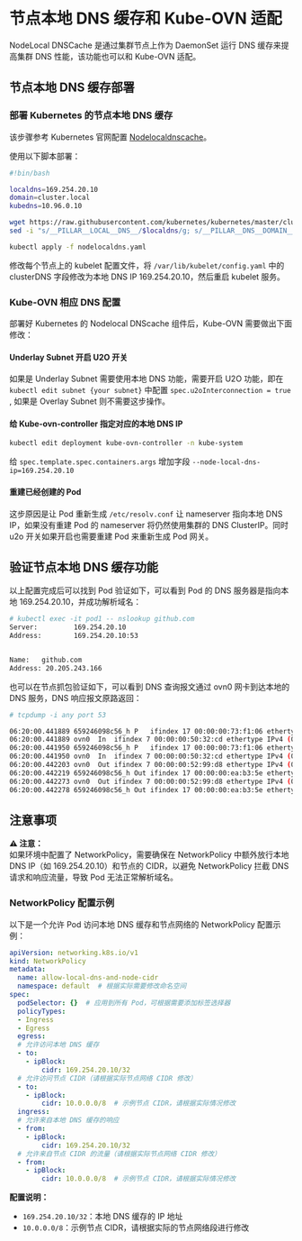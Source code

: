 # 节点本地 DNS 缓存和 Kube-OVN 适配

NodeLocal DNSCache 是通过集群节点上作为 DaemonSet 运行 DNS 缓存来提高集群 DNS 性能，该功能也可以和 Kube-OVN 适配。

## 节点本地 DNS 缓存部署

### 部署 Kubernetes 的节点本地 DNS 缓存

该步骤参考 Kubernetes 官网配置 [Nodelocaldnscache](https://kubernetes.io/zh-cn/docs/tasks/administer-cluster/nodelocaldns/)。

使用以下脚本部署：

```bash
#!bin/bash

localdns=169.254.20.10
domain=cluster.local
kubedns=10.96.0.10

wget https://raw.githubusercontent.com/kubernetes/kubernetes/master/cluster/addons/dns/nodelocaldns/nodelocaldns.yaml
sed -i "s/__PILLAR__LOCAL__DNS__/$localdns/g; s/__PILLAR__DNS__DOMAIN__/$domain/g; s/,__PILLAR__DNS__SERVER__//g; s/__PILLAR__CLUSTER__DNS__/$kubedns/g" nodelocaldns.yaml

kubectl apply -f nodelocaldns.yaml
```

修改每个节点上的 kubelet 配置文件，将 `/var/lib/kubelet/config.yaml` 中的 clusterDNS 字段修改为本地 DNS IP 169.254.20.10，然后重启 kubelet 服务。

### Kube-OVN 相应 DNS 配置

部署好 Kubernetes 的 Nodelocal DNScache 组件后，Kube-OVN 需要做出下面修改：

#### Underlay Subnet 开启 U2O 开关

如果是 Underlay Subnet 需要使用本地 DNS 功能，需要开启 U2O 功能，即在 `kubectl edit subnet {your subnet}` 中配置 `spec.u2oInterconnection = true` , 如果是 Overlay Subnet 则不需要这步操作。

#### 给 Kube-ovn-controller 指定对应的本地 DNS IP

```bash
kubectl edit deployment kube-ovn-controller -n kube-system
```

给 `spec.template.spec.containers.args` 增加字段 `--node-local-dns-ip=169.254.20.10`

#### 重建已经创建的 Pod

这步原因是让 Pod 重新生成 `/etc/resolv.conf` 让 nameserver 指向本地 DNS IP，如果没有重建 Pod 的 nameserver 将仍然使用集群的 DNS ClusterIP。同时 u2o 开关如果开启也需要重建 Pod 来重新生成 Pod 网关。

## 验证节点本地 DNS 缓存功能

以上配置完成后可以找到 Pod 验证如下，可以看到 Pod 的 DNS 服务器是指向本地 169.254.20.10，并成功解析域名：

```bash
# kubectl exec -it pod1 -- nslookup github.com
Server:         169.254.20.10
Address:        169.254.20.10:53


Name:   github.com
Address: 20.205.243.166
```

也可以在节点抓包验证如下，可以看到 DNS 查询报文通过 ovn0 网卡到达本地的 DNS 服务，DNS 响应报文原路返回：

```bash
# tcpdump -i any port 53

06:20:00.441889 659246098c56_h P   ifindex 17 00:00:00:73:f1:06 ethertype IPv4 (0x0800), length 75: 10.16.0.2.40230 > 169.254.20.10.53: 1291+ A? baidu.com. (27)
06:20:00.441889 ovn0  In  ifindex 7 00:00:00:50:32:cd ethertype IPv4 (0x0800), length 75: 10.16.0.2.40230 > 169.254.20.10.53: 1291+ A? baidu.com. (27)
06:20:00.441950 659246098c56_h P   ifindex 17 00:00:00:73:f1:06 ethertype IPv4 (0x0800), length 75: 10.16.0.2.40230 > 169.254.20.10.53: 1611+ AAAA? baidu.com. (27)
06:20:00.441950 ovn0  In  ifindex 7 00:00:00:50:32:cd ethertype IPv4 (0x0800), length 75: 10.16.0.2.40230 > 169.254.20.10.53: 1611+ AAAA? baidu.com. (27)
06:20:00.442203 ovn0  Out ifindex 7 00:00:00:52:99:d8 ethertype IPv4 (0x0800), length 145: 169.254.20.10.53 > 10.16.0.2.40230: 1611* 0/1/0 (97)
06:20:00.442219 659246098c56_h Out ifindex 17 00:00:00:ea:b3:5e ethertype IPv4 (0x0800), length 145: 169.254.20.10.53 > 10.16.0.2.40230: 1611* 0/1/0 (97)
06:20:00.442273 ovn0  Out ifindex 7 00:00:00:52:99:d8 ethertype IPv4 (0x0800), length 125: 169.254.20.10.53 > 10.16.0.2.40230: 1291* 2/0/0 A 39.156.66.10, A 110.242.68.66 (77)
06:20:00.442278 659246098c56_h Out ifindex 17 00:00:00:ea:b3:5e ethertype IPv4 (0x0800), length 125: 169.254.20.10.53 > 10.16.0.2.40230: 1291* 2/0/0 A 39.156.66.10, A 110.242.68.66 (77)
```

## 注意事项

**⚠️ 注意：**  
如果环境中配置了 NetworkPolicy，需要确保在 NetworkPolicy 中额外放行本地 DNS IP（如 169.254.20.10）和节点的 CIDR，以避免 NetworkPolicy 拦截 DNS 请求和响应流量，导致 Pod 无法正常解析域名。

### NetworkPolicy 配置示例

以下是一个允许 Pod 访问本地 DNS 缓存和节点网络的 NetworkPolicy 配置示例：

```yaml
apiVersion: networking.k8s.io/v1
kind: NetworkPolicy
metadata:
  name: allow-local-dns-and-node-cidr
  namespace: default  # 根据实际需要修改命名空间
spec:
  podSelector: {}  # 应用到所有 Pod，可根据需要添加标签选择器
  policyTypes:
  - Ingress
  - Egress
  egress:
  # 允许访问本地 DNS 缓存
  - to:
    - ipBlock:
        cidr: 169.254.20.10/32
  # 允许访问节点 CIDR（请根据实际节点网络 CIDR 修改）
  - to:
    - ipBlock:
        cidr: 10.0.0.0/8  # 示例节点 CIDR，请根据实际情况修改
  ingress:
  # 允许来自本地 DNS 缓存的响应
  - from:
    - ipBlock:
        cidr: 169.254.20.10/32
  # 允许来自节点 CIDR 的流量（请根据实际节点网络 CIDR 修改）
  - from:
    - ipBlock:
        cidr: 10.0.0.0/8  # 示例节点 CIDR，请根据实际情况修改
```

**配置说明：**

- `169.254.20.10/32`：本地 DNS 缓存的 IP 地址
- `10.0.0.0/8`：示例节点 CIDR，请根据实际的节点网络段进行修改
